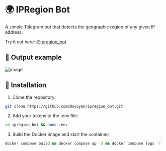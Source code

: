 # 🌍 IPRegion Bot

A simple Telegram bot that detects the geographic region of any given IP address.

Try it out here: [@ipregion_bot](https://t.me/ipregion_bot).

## 🧩 Output example

![image](https://i.imgur.com/50ys6ga.png)

## 🚀 Installation

1. Clone the repository:
```bash
git clone https://github.com/Davoyan/ipregion_bot.git
```
2. Add your tokens to the .env file:

```bash
cd ipregion_bot && nano .env
```

3. Build the Docker image and start the container:

```bash
docker compose build && docker compose up -d && docker compose logs -f
```

